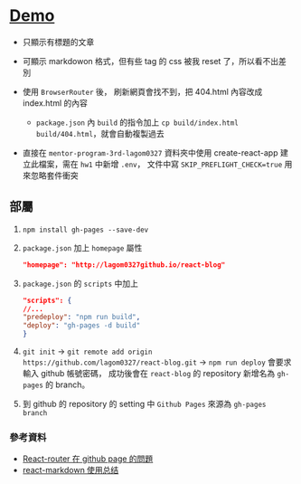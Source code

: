 # [Demo](https://lagom0327.github.io/react-blog)

- 只顯示有標題的文章
- 可顯示 markdowon 格式，但有些 tag 的 css 被我 reset 了，所以看不出差別
- 使用 `BrowserRouter` 後， 刷新網頁會找不到，把 404.html 內容改成  index.html 的內容
  - `package.json` 內 `build` 的指令加上 `cp build/index.html build/404.html`，就會自動複製過去

- 直接在 `mentor-program-3rd-lagom0327` 資料夾中使用 create-react-app 建立此檔案，需在 `hw1` 中新增 `.env`， 文件中寫 `SKIP_PREFLIGHT_CHECK=true` 用來忽略套件衝突

## 部屬
1. `npm install gh-pages --save-dev`
1. `package.json` 加上 `homepage` 屬性
    ```json 
    "homepage": "http://lagom0327github.io/react-blog"
    ```
1. `package.json` 的 `scripts` 中加上

    ```json
    "scripts": {
    //...
    "predeploy": "npm run build",
    "deploy": "gh-pages -d build"
    }
    ```
1. `git init` 
    -> `git remote add origin https://github.com/lagom0327/react-blog.git` 
    -> `npm run deploy` 會要求輸入 github 帳號密碼，
    成功後會在 `react-blog` 的 repository 新增名為 `gh-pages` 的 branch。
1. 到 github 的 repository 的 setting 中 `Github Pages` 來源為 `gh-pages branch`
 

  ### 參考資料
  - [React-router 在 github page 的問題](https://blog.hidana.me/20190813.html)
  - [react-markdown 使用总结](https://segmentfault.com/a/1190000020294373)